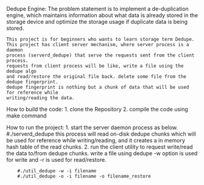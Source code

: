 Dedupe Engine:
	The problem statement is to implement a de-duplication engine, which maintains
	information about what data is already stored in the storage device and optimize
	the storage usage if duplicate data is being stored. 

	This project is for beginners who wants to learn storage term Dedupe.
	This project has client server mechanism, where server process is a daemon
	process (serverd_dedupe) that serve the requests sent from the client process.
	requests from client process will be like, write a file using the dedupe algo
	and read/restore the original file back. delete some file from the dedupe fingerprint.
	dedupe fingerprint is nothing but a chunk of data that will be used for reference while
	writing/reading the data.
	
How to build the code:
	1. clone the Repository
	2. compile the code using make command

How to run the project:
	1. start the server daemon process as below.
		#./serverd_dedupe
		this process will read on-disk dedupe chunks which will be used for reference
		while writing/reading, and it creates a in memory hash table of the read chunks.
	2. run the client utility to request write/read the data to/from dedupe chunks.
		write a file using dedupe -w option is used for write and -r is used for read/restore.

		#./util_dedupe -w -i filename
		#./util_dedupe -o -i filename -o filename_restore
